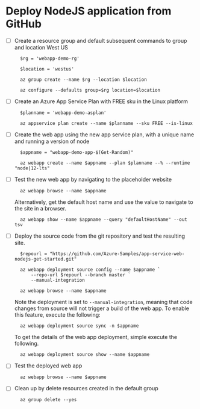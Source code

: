 ﻿# Deploy NodeJS application from GitHub

- [ ] Create a resource group and default subsequent commands to group and location West US

        $rg = 'webapp-demo-rg'

        $location = 'westus'

        az group create --name $rg --location $location

        az configure --defaults group=$rg location=$location

- [ ] Create an Azure App Service Plan with FREE sku in the Linux platform
 
        $planname = 'webapp-demo-asplan'

        az appservice plan create --name $planname --sku FREE --is-linux

- [ ] Create the web app using the new app service plan, with a unique name and running a version of node

        $appname = "webapp-demo-app-$(Get-Random)"

        az webapp create --name $appname --plan $planname --% --runtime "node|12-lts"

- [ ] Test the new web app by navigating to the placeholder website

        az webapp browse --name $appname

    Alternatively, get the default host name and use the value to navigate to the site in a browser.

        az webapp show --name $appname --query "defaultHostName" --out tsv

- [ ] Deploy the source code from the git repository and test the resulting site.

        $repourl = "https://github.com/Azure-Samples/app-service-web-nodejs-get-started.git"

        az webapp deployment source config --name $appname `
            --repo-url $repourl --branch master `
            --manual-integration
            
        az webapp browse --name $appname

    Note the deployment is set to <code>--manual-integration</code>, meaning that code changes from source will not trigger a build of the web app. To enable this feature, execute the following:

        az webapp deployment source sync -n $appname

    To get the details of the web app deployment, simple execute the following.

        az webapp deployment source show --name $appname

- [ ] Test the deployed web app

        az webapp browse --name $appname

- [ ] Clean up by delete resources created in the default group

        az group delete --yes